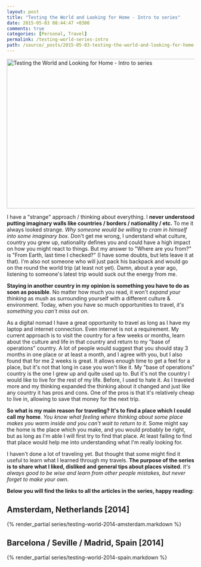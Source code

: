 ```yaml
---
layout: post
title: "Testing the World and Looking for Home - Intro to series"
date: 2015-05-03 08:44:47 +0300
comments: true
categories: [Personal, Travel]
permalink: /testing-world-series-intro
path: /source/_posts/2015-05-03-testing-the-world-and-looking-for-home-intro-to-series.markdown
---
```


<a href="https://www.flickr.com/photos/ifdattic/16728375584" title="Testing the World and Looking for Home - Intro to series by Andrew Marcinkevičius, on Flickr"><img src="https://farm8.staticflickr.com/7745/16728375584_736018f7be_c.jpg" width="800" height="400" alt="Testing the World and Looking for Home - Intro to series"></a>

I have a "strange" approach / thinking about everything. I **never understood putting imaginary walls like countries / borders / nationality / etc.** To me it always looked strange. *Why someone would be willing to cram in himself into some imaginary box*. Don't get me wrong, I understand what culture, country you grew up, nationality defines you and could have a high impact on how you might react to things. But my answer to "Where are you from?" is "From Earth, last time I checked?" (I have some doubts, but lets leave it at that). I'm also not someone who will just pack his backpack and would go on the round the world trip (at least not yet). Damn, about a year ago, listening to someone's latest trip would suck out the energy from me.

**Staying in another country in my opinion is something you have to do as soon as possible**. No matter how much you read, it won't *expand your thinking* as mush as surrounding yourself with a different culture & environment. Today, when you have so much opportunities to travel, *it's something you can't miss out on*.

As a digital nomad I have a great opportunity to travel as long as I have my laptop and internet connection. Even internet is not a requirement. My current approach is to visit the country for a few weeks or months, learn about the culture and life in that country and return to my "base of operations" country. A lot of people would suggest that you should stay 3 months in one place or at least a month, and I agree with you, but I also found that for me 2 weeks is great. It allows enough time to get a feel for a place, but it's not that long in case you won't like it. My "base of operations" country is the one I grew up and quite used up to. But it's not the country I would like to live for the rest of my life. Before, I used to hate it. As I traveled more and my thinking expanded the thinking about it changed and just like any country it has pros and cons. One of the pros is that it's relatively cheap to live in, allowing to save that money for the next trip.


**So what is my main reason for traveling? It's to find a place which I could call my home**. *You know what feeling where thinking about some place makes you warm inside and you can't wait to return to it*. Some might say the home is the place which you make, and you would probably be right, but as long as I'm able I will first try to find that place. At least failing to find that place would help me into understanding what I'm really looking for.


I haven't done a lot of traveling yet. But thought that some might find it useful to learn what I learned through my travels. **The purpose of the series is to share what I liked, disliked and general tips about places visited**. *It's always good to be wise and learn from other people mistakes, but never forget to make your own*.

**Below you will find the links to all the articles in the series, happy reading:**

## Amsterdam, Netherlands [2014]

{% render_partial series/testing-world-2014-amsterdam.markdown %}

## Barcelona / Seville / Madrid, Spain [2014]

{% render_partial series/testing-world-2014-spain.markdown %}
